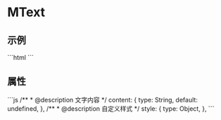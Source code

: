 <div class="text-center">
  <div class="text-4xl -mb-6 m-auto" />
  <h1>MText</h1>
</div>

<h2>示例</h2>
```html
<MText content="3123123123123" :style="{ color: 'red', textAlign: 'center' }" />
```

<h2>属性</h2>
```js
/**
 * @description 文字内容
 */
content: {
  type: String,
  default: undefined,
},
/**
 * @description 自定义样式
 */
style: {
  type: Object,
},
```
